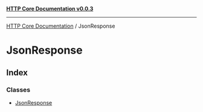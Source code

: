 [**HTTP Core Documentation v0.0.3**](../README.md)

***

[HTTP Core Documentation](../modules.md) / JsonResponse

# JsonResponse

## Index

### Classes

- [JsonResponse](classes/JsonResponse.md)

